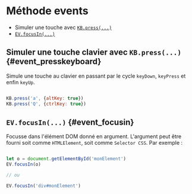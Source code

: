 # Méthode events


* Simuler une touche avec [`KB.press(...)`](#event_presskeyboard)
* [`EV.focusIn(...)`](#event_focusin)

## Simuler une touche clavier avec `KB.press(...)` {#event_presskeyboard}

Simule une touche au clavier en passant par le cycle `keyDown`, `keyPress` et enfin `keyUp`.

```js

KB.press('a', {altKey: true})
KB.press('Q', {ctrlKey: true})
```


## `EV.focusIn(...)` {#event_focusin}

Focusse dans l'élément DOM donné en argument. L'argument peut être fourni soit comme `HTMLElement`, soit comme `Selector CSS`. Par exemple :

```js

let o = document.getElementById('monElement')
EV.focusIn(o)

// ou

EV.focusIn('div#monElement')

```

